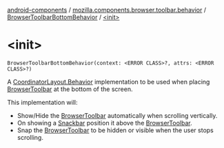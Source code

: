 [android-components](../../index.md) / [mozilla.components.browser.toolbar.behavior](../index.md) / [BrowserToolbarBottomBehavior](index.md) / [&lt;init&gt;](./-init-.md)

# &lt;init&gt;

`BrowserToolbarBottomBehavior(context: <ERROR CLASS>?, attrs: <ERROR CLASS>?)`

A [CoordinatorLayout.Behavior](#) implementation to be used when placing [BrowserToolbar](../../mozilla.components.browser.toolbar/-browser-toolbar/index.md) at the bottom of the screen.

This implementation will:

* Show/Hide the [BrowserToolbar](../../mozilla.components.browser.toolbar/-browser-toolbar/index.md) automatically when scrolling vertically.
* On showing a [Snackbar](#) position it above the [BrowserToolbar](../../mozilla.components.browser.toolbar/-browser-toolbar/index.md).
* Snap the [BrowserToolbar](../../mozilla.components.browser.toolbar/-browser-toolbar/index.md) to be hidden or visible when the user stops scrolling.
